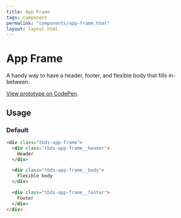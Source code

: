 ```yaml
---
title: App Frame
tags: component
permalink: "components/app-frame.html"
layout: layout.html
---
```

# App Frame

A handy way to have a header, footer, and flexible body that fills in-between.

[View prototype on CodePen][codepen].

[codepen]: https://codepen.io/thoughtbot/pen/YzzREyL

## Usage

### Default

```html
<div class="tbds-app-frame">
  <div class="tbds-app-frame__header">
    Header
  </div>

  <div class="tbds-app-frame__body">
    Flexible body
  </div>

  <div class="tbds-app-frame__footer">
    Footer
  </div>
</div>
```

